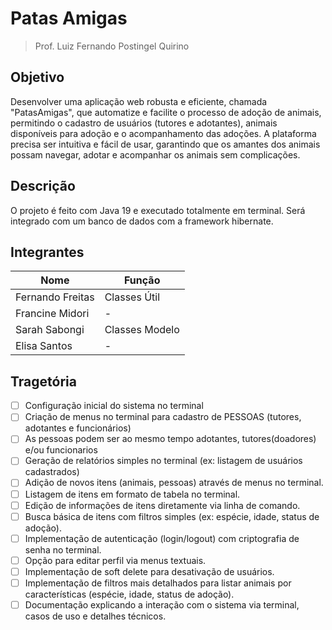 # Patas Amigas

> Prof. Luiz Fernando Postingel Quirino

## Objetivo

Desenvolver uma aplicação web robusta e eficiente, chamada "PatasAmigas", que automatize e facilite o processo de adoção de animais, permitindo o cadastro de usuários (tutores e adotantes), animais disponíveis para adoção e o acompanhamento das adoções. A plataforma precisa ser intuitiva e fácil de usar, garantindo que os amantes dos animais possam navegar, adotar e acompanhar os animais sem complicações.

## Descrição

O projeto é feito com Java 19 e executado totalmente em terminal. Será integrado com um banco de dados com a framework hibernate.

## Integrantes

| Nome             | Função         |
| ---------------- | -------------- |
| Fernando Freitas | Classes Útil   |
| Francine Midori  | -              |
| Sarah Sabongi    | Classes Modelo |
| Elisa Santos     | -              |

## Tragetória

- [ ] Configuração inicial do sistema no terminal
- [ ] Criação de menus no terminal para cadastro de PESSOAS (tutores, adotantes e funcionários)
- [ ] As pessoas podem ser ao mesmo tempo adotantes, tutores(doadores) e/ou funcionarios
- [ ] Geração de relatórios simples no terminal (ex: listagem de usuários cadastrados)
- [ ] Adição de novos itens (animais, pessoas) através de menus no terminal.
- [ ] Listagem de itens em formato de tabela no terminal.
- [ ] Edição de informações de itens diretamente via linha de comando.
- [ ] Busca básica de itens com filtros simples (ex: espécie, idade, status de adoção).
- [ ] Implementação de autenticação (login/logout) com criptografia de senha no terminal.
- [ ] Opção para editar perfil via menus textuais.
- [ ] Implementação de soft delete para desativação de usuários.
- [ ] Implementação de filtros mais detalhados para listar animais por características (espécie, idade,
status de adoção).
- [ ] Documentação explicando a interação com o sistema via terminal, casos de uso e detalhes
técnicos.